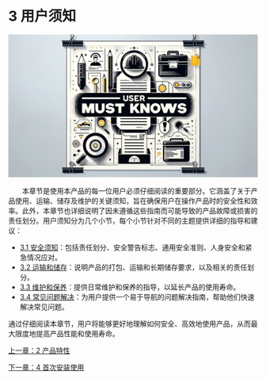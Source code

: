 # 3 用户须知

![图片描述](../resources/3-UserNotes/xuzhi.png)

&emsp;&emsp;本章节是使用本产品的每一位用户必须仔细阅读的重要部分。它涵盖了关于产品使用、运输、储存及维护的关键须知，旨在确保用户在操作产品时的安全性和效率。此外，本章节也详细说明了因未遵循这些指南而可能导致的产品故障或损害的责任划分。用户须知分为几个小节，每个小节针对不同的主题提供详细的指导和建议：
* [3.1 安全须知](3.1.md)：包括责任划分、安全警告标志、通用安全准则、人身安全和紧急情况应对。
* [3.2 运输和储存](3.2.md)：说明产品的打包、运输和长期储存要求，以及相关的责任划分。
* [3.3 维护和保养](3.3.md)：提供日常维护和保养的指导，以延长产品的使用寿命。
* [3.4 常见问题解决](3.4.md)：为用户提供一个易于导航的问题解决指南，帮助他们快速解决常见问题。

通过仔细阅读本章节，用户将能够更好地理解如何安全、高效地使用产品，从而最大限度地提高产品性能和使用寿命。

<!-- * [3.1 安全须知](3.1.md)
* [3.2 运输和储存](3.2.md)
* [3.3 维护和保养](3.3.md)
* [3.4 常见问题解决](3.4.md) -->

[上一章：2 产品特性](../2-ProductFeature/2.md)

[下一章：4 首次安装使用](../4-FirstInstallAndUse/4.md)       